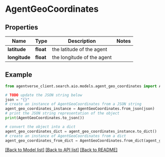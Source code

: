 # AgentGeoCoordinates


## Properties

Name | Type | Description | Notes
------------ | ------------- | ------------- | -------------
**latitude** | **float** | the latitude of the agent | 
**longitude** | **float** | the longitude of the agent | 

## Example

```python
from agentverse_client.search.aio.models.agent_geo_coordinates import AgentGeoCoordinates

# TODO update the JSON string below
json = "{}"
# create an instance of AgentGeoCoordinates from a JSON string
agent_geo_coordinates_instance = AgentGeoCoordinates.from_json(json)
# print the JSON string representation of the object
print(AgentGeoCoordinates.to_json())

# convert the object into a dict
agent_geo_coordinates_dict = agent_geo_coordinates_instance.to_dict()
# create an instance of AgentGeoCoordinates from a dict
agent_geo_coordinates_from_dict = AgentGeoCoordinates.from_dict(agent_geo_coordinates_dict)
```
[[Back to Model list]](../README.md#documentation-for-models) [[Back to API list]](../README.md#documentation-for-api-endpoints) [[Back to README]](../README.md)


